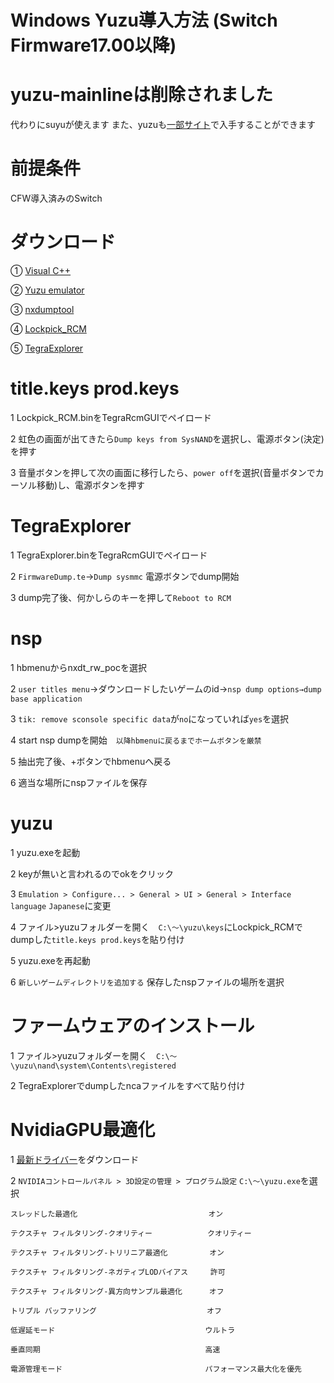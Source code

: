 # Windows Yuzu導入方法 (Switch Firmware17.00以降)
# yuzu-mainlineは削除されました
代わりにsuyuが使えます
また、yuzuも[一部サイト](https://tas.monsterdruide.one/yuzu/)で入手することができます
# 前提条件
CFW導入済みのSwitch

# ダウンロード
① [Visual C++](https://learn.microsoft.com/ja-JP/cpp/windows/latest-supported-vc-redist?view=msvc-170#:~:text=https%3A//aka.ms/vs/17/release/vc_redist.x64.exe)

② [Yuzu emulator](https://yuzu-emu.org/downloads/)

③ [nxdumptool](https://github.com/DarkMatterCore/nxdumptool/releases/tag/rewrite-prerelease)

④ [Lockpick_RCM](https://vps.suchmeme.nl/git/mudkip/Lockpick_RCM/releases)

⑤ [TegraExplorer](https://github.com/suchmememanyskill/TegraExplorer/releases/latest)


# title.keys prod.keys
1 Lockpick_RCM.binをTegraRcmGUIでペイロード

2 虹色の画面が出てきたら`Dump keys from SysNAND`を選択し、電源ボタン(決定)を押す

3 音量ボタンを押して次の画面に移行したら、`power off`を選択(音量ボタンでカーソル移動)し、電源ボタンを押す

# TegraExplorer
1 TegraExplorer.binをTegraRcmGUIでペイロード

2 `FirmwareDump.te`→`Dump sysmmc` 電源ボタンでdump開始

3 dump完了後、何かしらのキーを押して`Reboot to RCM`

# nsp
1 hbmenuからnxdt_rw_pocを選択

2 `user titles menu`→ダウンロードしたいゲームのid→`nsp dump options→dump base application`

3 `tik: remove sconsole specific data`が`no`になっていれば`yes`を選択

4 start nsp dumpを開始　`以降hbmenuに戻るまでホームボタンを厳禁`

5 抽出完了後、+ボタンでhbmenuへ戻る

6 適当な場所にnspファイルを保存

# yuzu
1 yuzu.exeを起動

2 keyが無いと言われるのでokをクリック

3 `Emulation > Configure... > General > UI > General > Interface language` `Japanese`に変更

4 ファイル>yuzuフォルダーを開く　`C:\～\yuzu\keys`にLockpick_RCMでdumpした`title.keys prod.keys`を貼り付け

5 yuzu.exeを再起動

6 `新しいゲームディレクトリを追加する` 保存したnspファイルの場所を選択

# ファームウェアのインストール 
1 ファイル>yuzuフォルダーを開く　`C:\～\yuzu\nand\system\Contents\registered`

2 TegraExplorerでdumpしたncaファイルをすべて貼り付け

# NvidiaGPU最適化
1 [最新ドライバー](https://www.nvidia.co.jp/Download/index.aspx?lang=jp)をダウンロード

2 `NVIDIAコントロールパネル > 3D設定の管理 > プログラム設定` `C:\～\yuzu.exe`を選択

```
スレッドした最適化　　　　　　　　　　　　  　　    オン
```
```
テクスチャ フィルタリング-クオリティー　　  　　  　クオリティー
```
```
テクスチャ フィルタリング-トリリニア最適化  　　    オン
```
```
テクスチャ フィルタリング-ネガティブLODバイアス     許可
```
```
テクスチャ フィルタリング-異方向サンプル最適化      オフ
```
```
トリプル バッファリング　　　　　　　　　　　　   　オフ
```
```
低遅延モード　　　　　　　　　　　　　　　　　　　  ウルトラ
```
```
垂直同期　　　　　　　　　　　　　　　　　　　　　  高速
```
```
電源管理モード　　　　　　　　　　　　　　　　　　  パフォーマンス最大化を優先
```

